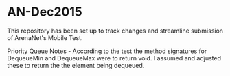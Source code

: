 # AN-Dec2015

This repository has been set up to track changes and streamline submission of ArenaNet's Mobile Test.

Priority Queue Notes
	- According to the test the method signatures for DequeueMin and DequeueMax were to return void. I assumed and adjusted these to return the the element being dequeued.